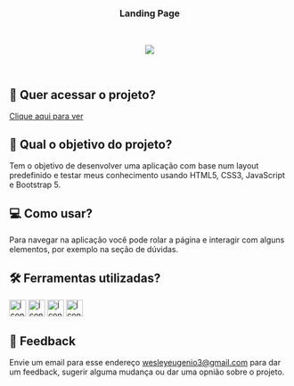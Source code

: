 <h3 align="center">
 Landing Page
</h3>
  
<br>
<p align="center">
<img src="https://img.shields.io/badge/status-concluído-green?style=for-the-badge"/>
</p>
<br>

## 🔗 Quer acessar o projeto?

[Clique aqui para ver](https://eugenio-cyber.github.io/landing-page-test/)

## 🏹 Qual o objetivo do projeto?

Tem o objetivo de desenvolver uma aplicação com base num layout predefinido e testar meus conhecimento usando HTML5, CSS3, JavaScript e Bootstrap 5.

## 💻 Como usar?

Para navegar na aplicação você pode rolar a página e interagir com alguns elementos, por exemplo na seção de dúvidas.

## 🛠️ Ferramentas utilizadas?

<div>
  <img height=30 src="https://img.shields.io/badge/HTML5-E34F26?style=for-the-badge&logo=html5&logoColor=white" alt="Ícone do Html">
  <img height=30 src="https://img.shields.io/badge/CSS3-1572B6?style=for-the-badge&logo=css3&logoColor=white" alt="Ícone do Css">
  <img height=30 src="https://img.shields.io/badge/Bootstrap-563D7C?style=for-the-badge&logo=bootstrap&logoColor=white" alt="Ícone do Bootstrap">
  <img height=30 src="https://img.shields.io/badge/JavaScript-F7DF1E?style=for-the-badge&logo=javascript&logoColor=black" alt="Ícone do JavaScript">
</div>

## 💬 Feedback

Envie um email para esse endereço <wesleyeugenio3@gmail.com> para dar um feedback, sugerir alguma mudança ou dar uma opnião sobre o projeto.

